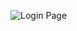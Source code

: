 ![Login Page](https://github.com/architg98calsoft/Health-and-Fitness/blob/master/Screenshots/Login%20Page.png)
